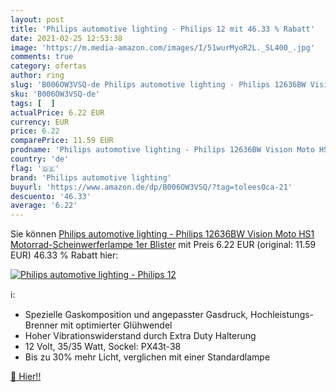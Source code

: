 ```yaml
---
layout: post
title: 'Philips automotive lighting - Philips 12 mit 46.33 % Rabatt'
date: 2021-02-25 12:53:38
image: 'https://m.media-amazon.com/images/I/51wurMyoR2L._SL400_.jpg'
comments: true
category: ofertas
author: ring
slug: 'B006OW3VSQ-de Philips automotive lighting - Philips 12636BW Vision Moto...'
sku: 'B006OW3VSQ-de'
tags: [  ]
actualPrice: 6.22 EUR
currency: EUR
price: 6.22
comparePrice: 11.59 EUR
prodname: 'Philips automotive lighting - Philips 12636BW Vision Moto HS1 Motorrad-Scheinwerferlampe  1er Blister'
country: 'de'
flag: '🇩🇪'
brand: 'Philips automotive lighting'
buyurl: 'https://www.amazon.de/dp/B006OW3VSQ/?tag=tolees0ca-21'
descuento: '46.33'
average: '6.22'
---
```


Sie können [Philips automotive lighting - Philips 12636BW Vision Moto HS1 Motorrad-Scheinwerferlampe  1er Blister](https://www.amazon.de/dp/B006OW3VSQ/?tag=tolees0ca-21) mit Preis 6.22 EUR (original: 11.59 EUR) 46.33 % Rabatt hier:

[![Philips automotive lighting - Philips 12](https://m.media-amazon.com/images/I/51wurMyoR2L._SL400_.jpg)](https://www.amazon.de/dp/B006OW3VSQ/?tag=tolees0ca-21)

ℹ️:

- Spezielle Gaskomposition und angepasster Gasdruck, Hochleistungs-Brenner mit optimierter Glühwendel
- Hoher Vibrationswiderstand durch Extra Duty Halterung
- 12 Volt, 35/35 Watt, Sockel: PX43t-38
- Bis zu 30% mehr Licht, verglichen mit einer Standardlampe

[🛒 Hier!!](https://www.amazon.de/dp/B006OW3VSQ/?tag=tolees0ca-21)
